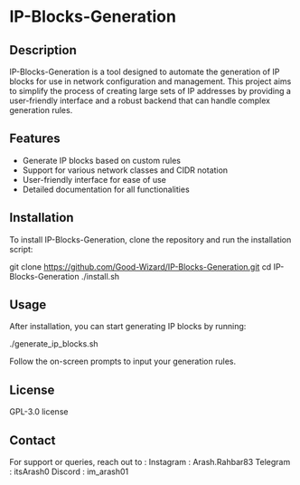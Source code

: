 # IP-Blocks-Generation

## Description
IP-Blocks-Generation is a tool designed to automate the generation of IP blocks for use in network configuration and management. This project aims to simplify the process of creating large sets of IP addresses by providing a user-friendly interface and a robust backend that can handle complex generation rules.

## Features
- Generate IP blocks based on custom rules
- Support for various network classes and CIDR notation
- User-friendly interface for ease of use
- Detailed documentation for all functionalities

## Installation
To install IP-Blocks-Generation, clone the repository and run the installation script:

git clone https://github.com/Good-Wizard/IP-Blocks-Generation.git cd IP-Blocks-Generation ./install.sh


## Usage
After installation, you can start generating IP blocks by running:

./generate_ip_blocks.sh

Follow the on-screen prompts to input your generation rules.

## License 
GPL-3.0 license

## Contact
For support or queries, reach out to : 
Instagram : Arash.Rahbar83
Telegram : itsArash0
Discord : im_arash01
